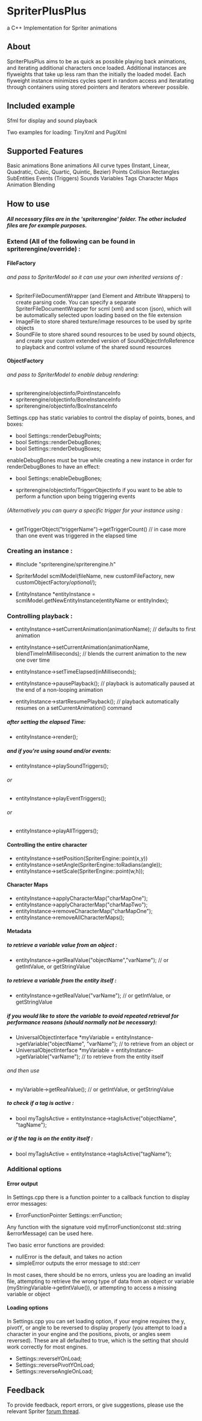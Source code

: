 # SpriterPlusPlus
a C++ Implementation for Spriter animations

## About
SpriterPlusPlus aims to be as quick as possible playing back animations, and iterating additional characters once loaded.
Additional instances are flyweights that take up less ram than the initially the loaded model.
Each flyweight instance minimizes cycles spent in random access and iteratating through containers using stored pointers and iterators wherever possible.

## Included example
Sfml for display and sound playback

Two examples for loading: TinyXml and PugiXml

## Supported Features
Basic animations
Bone animations
All curve types (Instant, Linear, Quadratic, Cubic, Quartic, Quintic, Bezier)
Points
Collision Rectangles
SubEntities
Events (Triggers)
Sounds
Variables
Tags
Character Maps
Animation Blending

## How to use

##### All necessary files are in the 'spriterengine' folder.  The other included files are for example purposes.

### Extend (All of the following can be found in spriterengine/override) :
#### FileFactory 
###### and pass to SpriterModel so it can use your own inherited versions of :
* SpriterFileDocumentWrapper (and Element and Attribute Wrappers) to create parsing code.  You can specify a separate SpriterFileDocumentWrapper for scml (xml) and scon (json), which will be automatically selected upon loading based on the file extension
* ImageFile to store shared texture/image resources to be used by sprite objects
* SoundFile to store shared sound resources to be used by sound objects, and create your custom extended version of SoundObjectInfoReference to playback and control volume of the shared sound resources

#### ObjectFactory 
###### and pass to SpriterModel to enable debug rendering:
* spriterengine/objectinfo/PointInstanceInfo 
* spriterengine/objectinfo/BoneInstanceInfo
* spriterengine/objectinfo/BoxInstanceInfo 
 
Settings.cpp has static variables to control the display of points, bones, and boxes:

* bool Settings::renderDebugPoints;
* bool Settings::renderDebugBones;
* bool Settings::renderDebugBoxes;

enableDebugBones must be true while creating a new instance in order for renderDebugBones to have an effect:
* bool Settings::enableDebugBones;

* spriterengine/objectinfo/TriggerObjectInfo if you want to be able to perform a function upon being triggering events
###### (Alternatively you can query a specific trigger for your instance using :
* getTriggerObject("triggerName")->getTriggerCount() // in case more than one event was triggered in the elapsed time




### Creating an instance :
* #include "spriterengine/spriterengine.h"
* SpriterModel scmlModel(fileName, new customFileFactory, new customObjectFactory/*optional*/);

* EntityInstance *entityInstance = scmlModel.getNewEntityInstance(entityName or entityIndex);


### Controlling playback :
* entityInstance->setCurrentAnimation(animationName); // defaults to first animation
* entityInstance->setCurrentAnimation(animationName, blendTimeInMilliseconds); // blends the current animation to the new one over time
* entityInstance->setTimeElapsed(inMilliseconds); 

* entityInstance->pausePlayback(); // playback is automatically paused at the end of a non-looping animation
* entityInstance->startResumePlayback(); // playback automatically resumes on a setCurrentAnimation() command


##### after setting the elapsed Time:
* entityInstance->render();

##### and if you're using sound and/or events:
* entityInstance->playSoundTriggers();

###### or

* entityInstance->playEventTriggers();

###### or

* entityInstance->playAllTriggers();



#### Controlling the entire character
* entityInstance->setPosition(SpriterEngine::point(x,y))
* entityInstance->setAngle(SpriterEngine::toRadians(angle));
* entityInstance->setScale(SpriterEngine::point(w,h));


#### Character Maps
* entityInstance->applyCharacterMap("charMapOne");
* entityInstance->applyCharacterMap("charMapTwo");
* entityInstance->removeCharacterMap("charMapOne");
* entityInstance->removeAllCharacterMaps();


#### Metadata
##### to retrieve a variable value from an object :
* entityInstance->getRealValue("objectName","varName"); // or getIntValue, or getStringValue

##### to retrieve a variable from the entity itself :
* entityInstance->getRealValue("varName"); // or getIntValue, or getStringValue

##### if you would like to store the variable to avoid repeated retrieval for performance reasons (should normally not be necessary):
* UniversalObjectInterface *myVariable = entityInstance->getVariable("objectName", "varName"); // to retrieve from an object or
* UniversalObjectInterface *myVariable = entityInstance->getVariable("varName"); // to retrieve from the entity itself
 
######      and then use

* myVariable->getRealValue(); // or getIntValue, or getStringValue


##### to check if a tag is active :
* bool myTagIsActive = entityInstance->tagIsActive("objectName", "tagName");

##### or if the tag is on the entity itself :
* bool myTagIsActive = entityInstance->tagIsActive("tagName");


### Additional options
#### Error output
In Settings.cpp there is a function pointer to a callback function to display error messages:
* ErrorFunctionPointer Settings::errFunction; 

Any function with the signature void myErrorFunction(const std::string &errorMessage) can be used here. 

Two basic error functions are provided:
* nullError is the default, and takes no action
* simpleError outputs the error message to std::cerr

In most cases, there should be no errors, unless you are loading an invalid file, attempting to retrieve the wrong type of data from an object or variable (myStringVariable->getIntValue()), or attempting to access a missing variable or object


	

#### Loading options
In Settings.cpp you can set loading option, if your engine requires the y, pivotY, or angle to be reversed to display properly (you attempt to load a character in your engine and the positions, pivots, or angles seem reversed).
These are all defaulted to true, which is the setting that should work correctly for most engines.

*	Settings::reverseYOnLoad;
*	Settings::reversePivotYOnLoad;
*	Settings::reverseAngleOnLoad;


## Feedback
To provide feedback, report errors, or give suggestions, please use the relevant Spriter [forum thread](http://brashmonkey.com/forum/index.php?/topic/4464-spriterplusplus-a-c-spriter-implementation/ "BrashMonkey forums").
